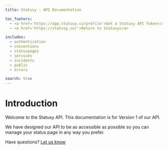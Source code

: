 ```yaml
---
title: Statusy - API Documentation

toc_footers:
  - <a href='https://app.statusy.co/profile'>Get a Statusy API Token</a>
  - <a href='https://statusy.co/'>Return to Statusy</a>

includes:
  - authentication
  - conventions
  - statuspages
  - services
  - incidents
  - public
  - errors

search: true
---
```


# Introduction

Welcome to the Statusy API. This documentation is for Version 1 of our API.

We have designed our API to be as accessible as possible so you can manage your
status page in any way you prefer.

Have questions? [Let us know](mailto:support@statusy.co)
